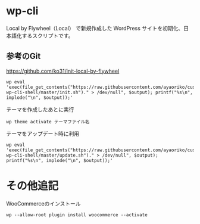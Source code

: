 # wp-cli

Local by Flywheel（Local） で新規作成した WordPress サイトを初期化、日本語化するスクリプトです。


## 参考のGit
https://github.com/ko31/init-local-by-flywheel

```Shell
wp eval 'exec(file_get_contents("https://raw.githubusercontent.com/ayaoriko/custom-wp-cli-shell/master/init.sh")." > /dev/null", $output); printf("%s\n", implode("\n", $output));'
```

テーマを作成したあとに実行
```Shell
wp theme activate テーマファイル名
```

テーマをアップデート時に利用
```Shell
wp eval 'exec(file_get_contents("https://raw.githubusercontent.com/ayaoriko/custom-wp-cli-shell/master/update.sh")." > /dev/null", $output); printf("%s\n", implode("\n", $output));'
```

# その他追記
WooCommerceのインストール

```
wp --allow-root plugin install woocommerce --activate
```
